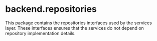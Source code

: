 backend.repositories
==
This package contains the repositories interfaces used by the services layer. These interfaces ensures that the services do not depend on repository implementation details.